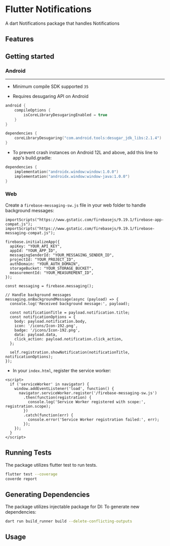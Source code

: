 # Flutter Notifications

A dart Notifications package that handles Notifications

## Features


## Getting started

### Android
---
- Minimum compile SDK supported `35`

- Requires desugaring API on Android
```kotlin
android {
    compileOptions {
        isCoreLibraryDesugaringEnabled = true
    }
}

dependencies {
    coreLibraryDesugaring("com.android.tools:desugar_jdk_libs:2.1.4")
}
```

- To prevent crash instances on Android 12L and above, add this line to app's build.gradle:
```kotlin
dependencies {
    implementation("androidx.window:window:1.0.0")
    implementation("androidx.window:window-java:1.0.0")
}
```

### Web

Create a `firebase-messaging-sw.js` file in your web folder to handle background messages:

```
importScripts("https://www.gstatic.com/firebasejs/9.19.1/firebase-app-compat.js");
importScripts("https://www.gstatic.com/firebasejs/9.19.1/firebase-messaging-compat.js");

firebase.initializeApp({
  apiKey: "YOUR_API_KEY",
  appId: "YOUR_APP_ID",
  messagingSenderId: "YOUR_MESSAGING_SENDER_ID",
  projectId: "YOUR_PROJECT_ID",
  authDomain: "YOUR_AUTH_DOMAIN",
  storageBucket: "YOUR_STORAGE_BUCKET",
  measurementId: "YOUR_MEASUREMENT_ID",
});

const messaging = firebase.messaging();

// Handle background messages
messaging.onBackgroundMessage(async (payload) => {
  console.log('Received background message:', payload);

  const notificationTitle = payload.notification.title;
  const notificationOptions = {
    body: payload.notification.body,
    icon: '/icons/Icon-192.png',
    badge: '/icons/Icon-192.png',
    data: payload.data,
    click_action: payload.notification.click_action,
  };

  self.registration.showNotification(notificationTitle, notificationOptions);
});
```

- In your `index.html`, register the service worker:

```
<script>
  if ('serviceWorker' in navigator) {
    window.addEventListener('load', function() {
      navigator.serviceWorker.register('/firebase-messaging-sw.js')
        .then(function(registration) {
          console.log('Service Worker registered with scope:', registration.scope);
        })
        .catch(function(err) {
          console.error('Service Worker registration failed:', err);
        });
    });
  }
</script>
```


## Running Tests

The package utilizes flutter test to run tests.
```bash
flutter test --coverage
coverde report
```

## Generating Dependencies

The package utilizes injectable package for DI:
To generate new dependencies:
```bash
dart run build_runner build --delete-conflicting-outputs
```

## Usage

